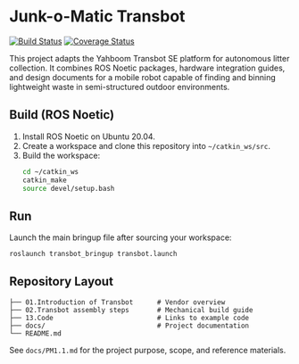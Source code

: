 # Junk-o-Matic Transbot

[![Build Status](https://example.com/build.svg)](#)
[![Coverage Status](https://example.com/coverage.svg)](#)

This project adapts the Yahboom Transbot SE platform for autonomous litter collection.  It combines ROS Noetic packages, hardware integration guides, and design documents for a mobile robot capable of finding and binning lightweight waste in semi-structured outdoor environments.

## Build (ROS Noetic)
1. Install ROS Noetic on Ubuntu 20.04.
2. Create a workspace and clone this repository into `~/catkin_ws/src`.
3. Build the workspace:
   ```bash
   cd ~/catkin_ws
   catkin_make
   source devel/setup.bash
   ```

## Run
Launch the main bringup file after sourcing your workspace:
```bash
roslaunch transbot_bringup transbot.launch
```

## Repository Layout
```
├── 01.Introduction of Transbot      # Vendor overview
├── 02.Transbot assembly steps       # Mechanical build guide
├── 13.Code                          # Links to example code
├── docs/                            # Project documentation
└── README.md
```

See `docs/PM1.1.md` for the project purpose, scope, and reference materials.

